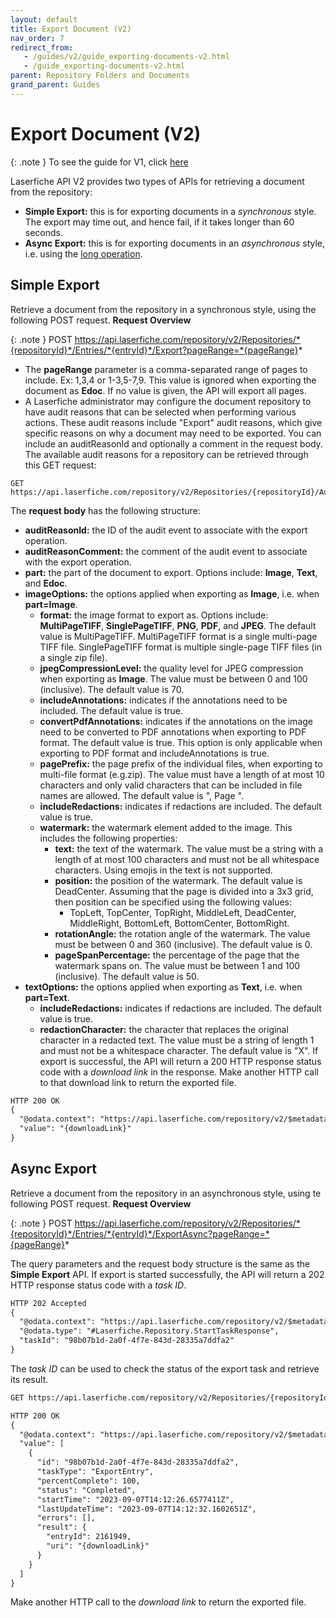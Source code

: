 ```yaml
---
layout: default
title: Export Document (V2)
nav_order: 7
redirect_from:
   - /guides/v2/guide_exporting-documents-v2.html
   - /guide_exporting-documents-v2.html
parent: Repository Folders and Documents
grand_parent: Guides
---
```

<!--© 2024 Laserfiche.
See LICENSE-DOCUMENTATION and LICENSE-CODE in the project root for license information.-->

# Export Document (V2)

{: .note }
To see the guide for V1, click [here](../guide_exporting-documents/)

Laserfiche API V2 provides two types of APIs for retrieving a document from the repository:
  - **Simple Export:** this is for exporting documents in a *synchronous* style. The export may time out, and hence fail, if it takes longer than 60 seconds.
  - **Async Export:** this is for exporting documents in an *asynchronous* style, i.e. using the [long operation](../../../getting-started/guide_long-operations-v2/).

## Simple Export
Retrieve a document from the repository in a synchronous style, using the following POST request.
**Request Overview**


{: .note }
POST https://api.laserfiche.com/repository/v2/Repositories/*{repositoryId}*/Entries/*{entryId}*/Export?pageRange=*{pageRange}*

- The **pageRange** parameter is a comma-separated range of pages to include. Ex: 1,3,4 or 1-3,5-7,9. This value is ignored when exporting the document as **Edoc**. If no value is given, the API will export all pages.
- A Laserfiche administrator may configure the document repository to have audit reasons that can be selected when performing various actions. These audit reasons include "Export" audit reasons, which give specific reasons on why a document may need to be exported. You can include an auditReasonId and optionally a comment in the request body. The available audit reasons for a repository can be retrieved through this GET request: 
```
GET https://api.laserfiche.com/repository/v2/Repositories/{repositoryId}/AuditReasons
```
The **request body** has the following structure:
  - **auditReasonId:** the ID of the audit event to associate with the export operation.
  - **auditReasonComment:** the comment of the audit event to associate with the export operation.
  - **part:** the part of the document to export. Options include: **Image**, **Text**, and **Edoc**.
  - **imageOptions:** the options applied when exporting as **Image**, i.e. when **part=Image**.
    - **format:** the image format to export as. Options include: **MultiPageTIFF**, **SinglePageTIFF**, **PNG**, **PDF**, and **JPEG**. The default value is MultiPageTIFF. MultiPageTIFF format is a single multi-page TIFF file. SinglePageTIFF format is multiple single-page TIFF files (in a single zip file).
    - **jpegCompressionLevel:** the quality level for JPEG compression when exporting as **Image**. The value must be between 0 and 100 (inclusive). The default value is 70.
    - **includeAnnotations:** indicates if the annotations need to be included. The default value is true.
    - **convertPdfAnnotations:** indicates if the annotations on the image need to be converted to PDF annotations when exporting to PDF format. The default value is true. This option is only applicable when exporting to PDF format and includeAnnotations is true.
    - **pagePrefix:** the page prefix of the individual files, when exporting to multi-file format (e.g.zip). The value must have a length of at most 10 characters and only valid characters that can be included in file names are allowed. The default value is ", Page ".
    - **includeRedactions:** indicates if redactions are included. The default value is true.
    - **watermark:** the watermark element added to the image. This includes the following properties:
      - **text:** the text of the watermark. The value must be a string with a length of at most 100 characters and must not be all whitespace characters. Using emojis in the text is not supported.
      - **position:** the position of the watermark. The default value is DeadCenter. Assuming that the page is divided into a 3x3 grid, then position can be specified using the following values:
        - TopLeft, TopCenter, TopRight, MiddleLeft, DeadCenter, MiddleRight, BottomLeft, BottomCenter, BottomRight.
      - **rotationAngle:** the rotation angle of the watermark. The value must be between 0 and 360 (inclusive). The default value is 0.
      - **pageSpanPercentage:** the percentage of the page that the watermark spans on. The value must be between 1 and 100 (inclusive). The default value is 50.
  - **textOptions:** the options applied when exporting as **Text**, i.e. when **part=Text**.
    - **includeRedactions:** indicates if redactions are included. The default value is true.
    - **redactionCharacter:** the character that replaces the original character in a redacted text. The value must be a string of length 1 and must not be a whitespace character. The default value is "X".
If export is successful, the API will return a 200 HTTP response status code with a *download link* in the response. Make another HTTP call to that download link to return the exported file.

```xml
HTTP 200 OK
{
  "@odata.context": "https://api.laserfiche.com/repository/v2/$metadata#Repositories('r-abc123')/entries(2161949)/Export",
  "value": "{downloadLink}"
}
```
## Async Export
Retrieve a document from the repository in an asynchronous style, using te following POST request.
**Request Overview**


{: .note }
POST https://api.laserfiche.com/repository/v2/Repositories/*{repositoryId}*/Entries/*{entryId}*/ExportAsync?pageRange=*{pageRange}*

The query parameters and the request body structure is the same as the **Simple Export** API.
If export is started successfully, the API will return a 202 HTTP response status code with a *task ID*.

```xml
HTTP 202 Accepted
{
  "@odata.context": "https://api.laserfiche.com/repository/v2/$metadata#Repositories('r-abc123')/entries(2161949)/ExportAsync",
  "@odata.type": "#Laserfiche.Repository.StartTaskResponse",
  "taskId": "98b07b1d-2a0f-4f7e-843d-28335a7ddfa2"
}
```
The *task ID* can be used to check the status of the export task and retrieve its result.
```xml
GET https://api.laserfiche.com/repository/v2/Repositories/{repositoryId}/Tasks?taskIds={taskId}
```

```xml
HTTP 200 OK
{
  "@odata.context": "https://api.laserfiche.com/repository/v2/$metadata#Tasks",
  "value": [
    {
      "id": "98b07b1d-2a0f-4f7e-843d-28335a7ddfa2",
      "taskType": "ExportEntry",
      "percentComplete": 100,
      "status": "Completed",
      "startTime": "2023-09-07T14:12:26.6577411Z",
      "lastUpdateTime": "2023-09-07T14:12:32.1602651Z",
      "errors": [],
      "result": {
        "entryId": 2161949,
        "uri": "{downloadLink}"
      }
    }
  ]
}
```
Make another HTTP call to the *download link* to return the exported file.